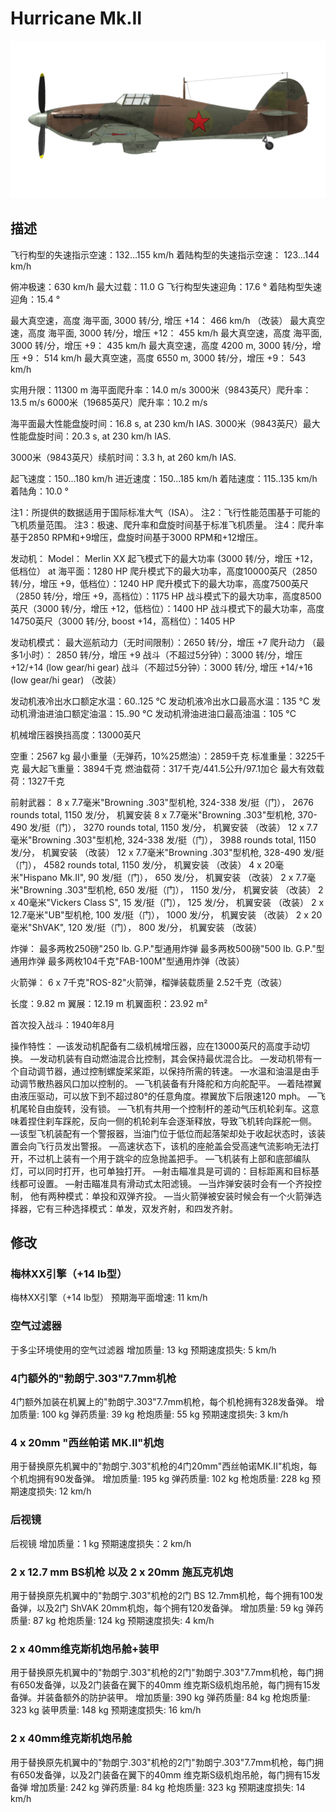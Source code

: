 ﻿# Hurricane Mk.II

![hurricanemkii](../images/hurricanemkii.png)

## 描述

飞行构型的失速指示空速：132...155 km/h
着陆构型的失速指示空速： 123...144 km/h

俯冲极速：630 km/h
最大过载：11.0 G
飞行构型失速迎角：17.6 °
着陆构型失速迎角：15.4 °

最大真空速，高度 海平面, 3000 转/分, 增压 +14： 466 km/h （改装）
最大真空速，高度 海平面, 3000 转/分，增压 +12： 455 km/h
最大真空速，高度 海平面, 3000 转/分，增压 +9： 435 km/h
最大真空速，高度 4200 m, 3000 转/分，增压 +9： 514 km/h
最大真空速，高度 6550 m, 3000 转/分，增压 +9： 543 km/h

实用升限：11300 m
海平面爬升率：14.0 m/s
3000米（9843英尺）爬升率：13.5 m/s
6000米（19685英尺）爬升率：10.2 m/s

海平面最大性能盘旋时间：16.8 s, at 230 km/h IAS.
3000米（9843英尺）最大性能盘旋时间：20.3 s, at 230 km/h IAS.

3000米（9843英尺）续航时间：3.3 h, at 260 km/h IAS.

起飞速度：150...180 km/h
进近速度：150...185 km/h
着陆速度：115..135 km/h
着陆角：10.0 °

注1：所提供的数据适用于国际标准大气（ISA）。
注2：飞行性能范围基于可能的飞机质量范围。
注3：极速、爬升率和盘旋时间基于标准飞机质量。
注4：爬升率基于2850 RPM和+9增压，盘旋时间基于3000 RPM和+12增压。

发动机：
Model： Merlin XX
起飞模式下的最大功率 (3000 转/分，增压 +12，低档位） at 海平面：1280 HP
爬升模式下的最大功率，高度10000英尺（2850 转/分，增压 +9，低档位）：1240 HP
爬升模式下的最大功率，高度7500英尺（2850 转/分，增压 +9，高档位）：1175 HP
战斗模式下的最大功率，高度8500英尺（3000 转/分，增压 +12，低档位）：1400 HP
战斗模式下的最大功率，高度14750英尺（3000 转/分, boost +14，高档位）：1405 HP

发动机模式：
最大巡航动力（无时间限制）：2650 转/分，增压 +7
爬升动力 （最多1小时）： 2850 转/分，增压 +9
战斗（不超过5分钟）：3000 转/分，增压 +12/+14 (low gear/hi gear)
战斗（不超过5分钟）：3000 转/分, 增压 +14/+16 (low gear/hi gear) （改装）

发动机液冷出水口额定水温：60..125 °C
发动机液冷出水口最高水温：135 °C
发动机滑油进油口额定油温：15..90 °C
发动机滑油进油口最高油温：105 °C

机械增压器换挡高度：13000英尺

空重：2567 kg
最小重量（无弹药，10%25燃油）：2859千克
标准重量：3225千克
最大起飞重量：3894千克
燃油载荷：317千克/441.5公升/97.1加仑
最大有效载荷：1327千克

前射武器：
8 x 7.7毫米"Browning .303"型机枪, 324-338 发/挺（门）， 2676 rounds total, 1150 发/分， 机翼安装
8 x 7.7毫米"Browning .303"型机枪, 370-490 发/挺（门）， 3270 rounds total, 1150 发/分， 机翼安装 （改装）
12 x 7.7毫米"Browning .303"型机枪, 324-338 发/挺（门）， 3988 rounds total, 1150 发/分， 机翼安装 （改装）
12 x 7.7毫米"Browning .303"型机枪, 328-490 发/挺（门）， 4582 rounds total, 1150 发/分， 机翼安装 （改装）
4 x 20毫米"Hispano Mk.II", 90 发/挺（门）， 650 发/分， 机翼安装 （改装）
2 x 7.7毫米"Browning .303"型机枪, 650 发/挺（门）， 1150 发/分， 机翼安装 （改装）
2 x 40毫米"Vickers Class S", 15 发/挺（门）， 125 发/分， 机翼安装 （改装）
2 x 12.7毫米"UB"型机枪, 100 发/挺（门）， 1000 发/分， 机翼安装 （改装）
2 x 20毫米"ShVAK", 120 发/挺（门）， 800 发/分， 机翼安装 （改装）

炸弹：
最多两枚250磅"250 lb. G.P."型通用炸弹
最多两枚500磅"500 lb. G.P."型通用炸弹
最多两枚104千克"FAB-100M"型通用炸弹（改装）

火箭弹：
6 x 7千克"ROS-82"火箭弹，榴弹装载质量 2.52千克（改装）

长度：9.82 m
翼展：12.19 m
机翼面积：23.92 m²

首次投入战斗：1940年8月

操作特性：
—该发动机配备有二级机械增压器，应在13000英尺的高度手动切换。
—发动机装有自动燃油混合比控制，其会保持最优混合比。
—发动机带有一个自动调节器，通过控制螺旋桨桨距，以保持所需的转速。
—水温和油温是由手动调节散热器风口加以控制的。
—飞机装备有升降舵和方向舵配平。
—着陆襟翼由液压驱动，可以放下到不超过80°的任意角度。襟翼放下后限速120 mph。
—飞机尾轮自由旋转，没有锁。
—飞机有共用一个控制杆的差动气压机轮刹车。这意味着捏住刹车踩舵，反向一侧的机轮刹车会逐渐释放，导致飞机转向踩舵一侧。
—该型飞机装配有一个警报器，当油门位于低位而起落架却处于收起状态时，该装置会向飞行员发出警报。
—高速状态下，该机的座舱盖会受高速气流影响无法打开，不过机上装有一个用于跳伞的应急抛盖把手。
—飞机装有上部和底部编队灯，可以同时打开，也可单独打开。
—射击瞄准具是可调的：目标距离和目标基线都可设置。
—射击瞄准具有滑动式太阳滤镜。
—当炸弹安装时会有一个齐投控制， 他有两种模式：单投和双弹齐投。
—当火箭弹被安装时候会有一个火箭弹选择器，它有三种选择模式：单发，双发齐射，和四发齐射。

## 修改


### 梅林XX引擎（+14 lb型）

梅林XX引擎（+14 lb型）
预期海平面增速: 11 km/h


### 空气过滤器

于多尘环境使用的空气过滤器
增加质量: 13 kg
预期速度损失: 5 km/h

### 4门额外的"勃朗宁.303"7.7mm机枪

4门额外加装在机翼上的"勃朗宁.303"7.7mm机枪，每个机枪拥有328发备弹。
增加质量: 100 kg
弹药质量: 39 kg
枪炮质量: 55 kg
预期速度损失: 3 km/h

### 4 x 20mm "西丝帕诺 MK.II"机炮

用于替换原先机翼中的"勃朗宁.303"机枪的4门20mm"西丝帕诺MK.II"机炮，每个机炮拥有90发备弹。
增加质量: 195 kg
弹药质量: 102 kg
枪炮质量: 228 kg
预期速度损失: 12 km/h

### 后视镜

后视镜
增加质量：1 kg
预期速度损失：2 km/h

### 2 x 12.7 mm BS机枪 以及 2 x 20mm 施瓦克机炮

用于替换原先机翼中的"勃朗宁.303"机枪的2门 BS 12.7mm机枪，每个拥有100发备弹，以及2门 ShVAK 20mm机炮，每个拥有120发备弹。
增加质量: 59 kg
弹药质量: 87 kg
枪炮质量: 124 kg
预期速度损失: 4 km/h

### 2 x 40mm维克斯机炮吊舱+装甲

用于替换原先机翼中的"勃朗宁.303"机枪的2门"勃朗宁.303"7.7mm机枪，每门拥有650发备弹，以及2门装备在翼下的40mm 维克斯S级机炮吊舱，每门拥有15发备弹。并装备额外的防护装甲。
增加质量: 390 kg
弹药质量: 84 kg
枪炮质量: 323 kg
装甲质量: 148 kg
预期速度损失: 16 km/h

### 2 x 40mm维克斯机炮吊舱

用于替换原先机翼中的"勃朗宁.303"机枪的2门"勃朗宁.303"7.7mm机枪，每门拥有650发备弹，以及2门装备在翼下的40mm 维克斯S级机炮吊舱，每门拥有15发备弹
增加质量: 242 kg
弹药质量: 84 kg
枪炮质量: 323 kg
预期速度损失: 14 km/h